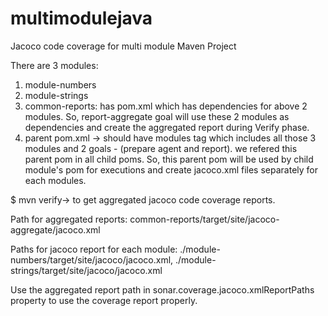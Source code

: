 # multimodulejava
Jacoco code coverage for multi module Maven Project

There are 3 modules:
1. module-numbers
2. module-strings
3. common-reports: has pom.xml which has dependencies for above 2 modules. So, report-aggregate goal will use these 2 modules as dependencies and create the aggregated report during Verify phase.
4. parent pom.xml -> should have modules tag which includes all those 3 modules and 2 goals - (prepare agent and report). we refered this parent pom in all child poms. So, this parent pom will be used by child module's pom for executions and create jacoco.xml files separately for each modules.

$ mvn verify-> to get aggregated jacoco code coverage reports.

Path for aggregated reports: common-reports/target/site/jacoco-aggregate/jacoco.xml

Paths for jacoco report for each module: ./module-numbers/target/site/jacoco/jacoco.xml,
                                         ./module-strings/target/site/jacoco/jacoco.xml

Use the aggregated report path in sonar.coverage.jacoco.xmlReportPaths property to use the coverage report properly.
